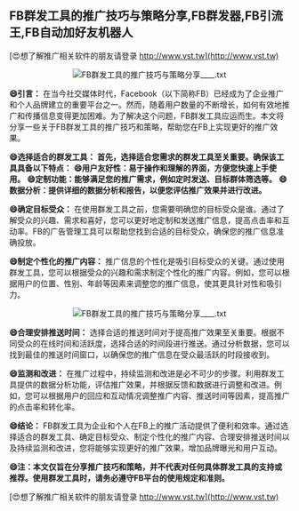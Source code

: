 ## **FB群发工具的推广技巧与策略分享,FB群发器,FB引流王,FB自动加好友机器人**

[😍想了解推广相关软件的朋友请登录 http://www.vst.tw](http://www.vst.tw)

 <center><img src="https://vst.tw/MP4/tuiguang/png/2.png" alt="FB群发工具的推广技巧与策略分享____.txt"></center>

**😄引言：**
在当今社交媒体时代，Facebook（以下简称FB）已经成为了企业推广和个人品牌建立的重要平台之一。然而，随着用户数量的不断增长，如何有效地推广和传播信息变得更加困难。为了解决这个问题，FB群发工具应运而生。本文将分享一些关于FB群发工具的推广技巧和策略，帮助您在FB上实现更好的推广效果。

**😄选择适合的群发工具： 首先，选择适合您需求的群发工具至关重要。确保该工具具备以下特点：**
**😄用户友好性：易于操作和理解的界面，方便您快速上手使用。**
**😄定制功能：能够满足您的推广需求，例如定时发送、目标群体筛选等。**
**😄数据分析：提供详细的数据分析和报告，以便您评估推广效果并进行改进。**

**😄确定目标受众：**
在使用群发工具之前，您需要明确您的目标受众是谁。通过了解受众的兴趣、需求和喜好，您可以更好地定制和发送推广信息，提高点击率和互动率。FB的广告管理工具可以帮助您找到合适的目标受众，确保您的推广信息准确投放。

**😄制定个性化的推广内容：**
推广信息的个性化是吸引目标受众的关键。通过使用群发工具，您可以根据受众的兴趣和需求制定个性化的推广内容。例如，您可以根据用户的位置、性别、年龄等因素来调整您的推广信息，使其更具针对性和吸引力。

 <center><img src="https://vst.tw/MP4/tuiguang/png/6.png" alt="FB群发工具的推广技巧与策略分享____.txt"></center>

**😄合理安排推送时间：**
选择合适的推送时间对于提高推广效果至关重要。根据不同受众的在线时间和活跃度，选择合适的时间段进行推送。通过分析数据，您可以找到最佳的推送时间窗口，以确保您的推广信息在受众最活跃的时段接收到。

**😄监测和改进：**
在推广过程中，持续监测和改进是必不可少的步骤。利用群发工具提供的数据分析功能，评估推广效果，并根据反馈和数据进行调整和改进。例如，您可以根据用户的回应和互动情况调整推广内容、推送时间等因素，提高推广的点击率和转化率。

**😄结论：**
FB群发工具为企业和个人在FB上的推广活动提供了便利和效率。通过选择适合的群发工具、确定目标受众、制定个性化的推广内容、合理安排推送时间以及持续监测和改进，您将能够实现更好的推广效果，增加品牌曝光和用户互动。

**😄注：本文仅旨在分享推广技巧和策略，并不代表对任何具体群发工具的支持或推荐。使用群发工具时，请务必遵守FB平台的使用规定和准则。**

[😍想了解推广相关软件的朋友请登录 http://www.vst.tw](http://www.vst.tw)



